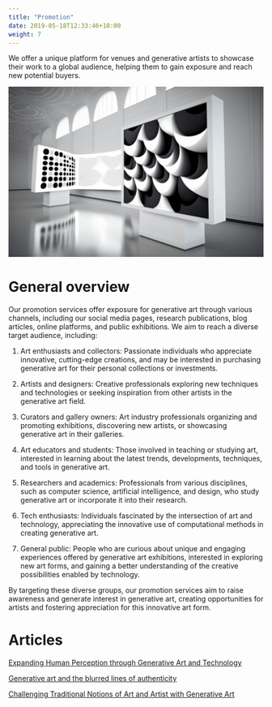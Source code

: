 ```yaml
---
title: "Promotion"
date: 2019-05-18T12:33:46+10:00
weight: 7
---
```


We offer a unique platform for venues and generative artists to showcase their work to a global audience, helping them to gain exposure and reach new potential buyers.

![Promotion](/images/illustrations/promotion.png)

# General overview

Our promotion services offer exposure for generative art through various channels, including our social media pages, research publications, blog articles, online platforms, and public exhibitions. We aim to reach a diverse target audience, including:

1. Art enthusiasts and collectors: Passionate individuals who appreciate innovative, cutting-edge creations, and may be interested in purchasing generative art for their personal collections or investments.

2. Artists and designers: Creative professionals exploring new techniques and technologies or seeking inspiration from other artists in the generative art field.

3. Curators and gallery owners: Art industry professionals organizing and promoting exhibitions, discovering new artists, or showcasing generative art in their galleries.

4. Art educators and students: Those involved in teaching or studying art, interested in learning about the latest trends, developments, techniques, and tools in generative art.

5. Researchers and academics: Professionals from various disciplines, such as computer science, artificial intelligence, and design, who study generative art or incorporate it into their research.

6. Tech enthusiasts: Individuals fascinated by the intersection of art and technology, appreciating the innovative use of computational methods in creating generative art.

7. General public: People who are curious about unique and engaging experiences offered by generative art exhibitions, interested in exploring new art forms, and gaining a better understanding of the creative possibilities enabled by technology.

By targeting these diverse groups, our promotion services aim to raise awareness and generate interest in generative art, creating opportunities for artists and fostering appreciation for this innovative art form.

# Articles

[Expanding Human Perception through Generative Art and Technology](https://medium.com/generatedart/expanding-human-perception-through-generative-art-and-technology-dd0338f9787d)

[Generative art and the blurred lines of authenticity](https://medium.com/generatedart/generative-art-and-the-blurred-lines-of-authenticity-80d5417d8c03)

[Challenging Traditional Notions of Art and Artist with Generative Art](https://medium.com/generatedart/challenging-traditional-notions-of-art-and-artist-with-generative-art-193811e3d406)


